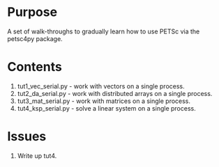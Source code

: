 Purpose
=======

A set of walk-throughs to gradually learn how to use PETSc via the petsc4py
package.


Contents
========

1.  tut1_vec_serial.py - work with vectors on a single process.
1.  tut2_da_serial.py - work with distributed arrays on a single process.
1.  tut3_mat_serial.py - work with matrices on a single process.
1.  tut4_ksp_serial.py - solve a linear system on a single process.


Issues
======

1.  Write up tut4.
